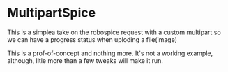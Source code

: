 MultipartSpice
==============

This is a simplea take on the robospice request with a custom multipart so we can have a progress status when uploding a file(image)

This is a prof-of-concept and nothing more.
It's not a working example, although, litle more than a few tweaks will make it run.
